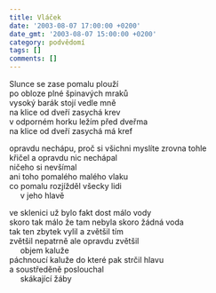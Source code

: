 ```yaml
---
title: Vláček
date: '2003-08-07 17:00:00 +0200'
date_gmt: '2003-08-07 15:00:00 +0200'
category: podvědomí
tags: []
comments: []
---
```


<p>Slunce se zase pomalu plouží<br>po obloze plné špinavých mraků<br>vysoký barák stojí vedle mně<br>na klice od dveří zasychá krev<br>v odporném horku ležím před dveřma<br>na klice od dveří zasychá má kref</pú>
<p>opravdu nechápu, proč si všichni myslíte zrovna tohle<br>křičel a opravdu nic nechápal<br>ničeho si nevšímal<br>ani toho pomalého malého vlaku<br>co pomalu rozjížděl všecky lidi<br>&nbsp;&nbsp;&nbsp;&nbsp;&nbsp;v jeho hlavě</p>
<p>ve sklenici už bylo fakt dost málo vody<br>skoro tak málo že tam nebyla skoro žádná voda<br>tak ten zbytek vylil a zvětšil tím<br>zvětšil nepatrně ale opravdu zvětšil<br>&nbsp;&nbsp;&nbsp;&nbsp;&nbsp;objem kaluže<br>páchnoucí kaluže do které pak strčil hlavu<br>a soustředěně poslouchal<br>&nbsp;&nbsp;&nbsp;&nbsp;&nbsp;skákající žáby</p>
